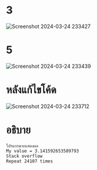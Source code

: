 # 3 #
![Screenshot 2024-03-24 233427](https://github.com/ironmanwin1/03376836-OOP-2566-Lab-07/assets/144198724/b1b2b690-3ee4-4a50-bd4a-2cf88d9dbeb7)

# 5 #
![Screenshot 2024-03-24 233439](https://github.com/ironmanwin1/03376836-OOP-2566-Lab-07/assets/144198724/d5a1bd8f-c9f9-4cd8-b1ce-3a1d69c7d84a)


# หลังแก้ไขโค้ด #
![Screenshot 2024-03-24 233712](https://github.com/ironmanwin1/03376836-OOP-2566-Lab-07/assets/144198724/71df68fa-3dfa-44f6-8af5-f5265d1306cc)


# อธิบาย # 
```
โปรแกรมจะแสดงผล
My value = 3.141592653589793
Stack overflow
Repeat 24107 times
